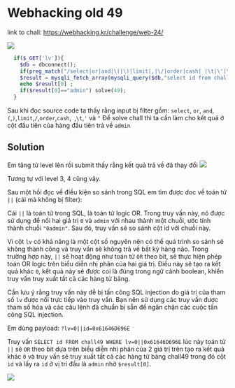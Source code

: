 # Webhacking old 49

link to chall: https://webhacking.kr/challenge/web-24/

![](https://i.imgur.com/yhUu84W.png)

```php
  if($_GET['lv']){
    $db = dbconnect();
    if(preg_match("/select|or|and|\(|\)|limit|,|\/|order|cash| |\t|\'|\"/i",$_GET['lv'])) exit("no hack");
    $result = mysqli_fetch_array(mysqli_query($db,"select id from chall49 where lv={$_GET['lv']}"));
    echo $result[0] ;
    if($result[0]=="admin") solve(49);
  }
```

Sau khi đọc source code ta thấy rằng input bị filter gồm: `select`, `or`, `and`, `(`,`)`,`limit`,`/`,`order`,`cash`,` `,`\t`,`'` và `"`
Để solve chall thì ta cần làm cho kết quả ở cột đầu tiên của hàng đầu tiên trả về `admin`

## Solution

Em tăng tử level lên rồi submit thấy rằng kết quả trả về đã thay đổi 
![](https://i.imgur.com/iYeAaic.png)

Tương tự với level 3, 4 cũng vậy. 

Sau một hồi đọc về điều kiện so sánh trong SQL em tìm được doc về toán tử `||` (cái mà không bị filter):

Cái `||` là toán tử trong SQL, là toán tử logic OR. Trong truy vấn này, nó được sử dụng để nối hai giá trị `0` và `admin` với nhau thành một chuỗi, ước tính thành chuỗi `"0admin"`. Sau đó, truy vấn sẽ so sánh cột id với chuỗi này.

Vì cột `lv` có khả năng là một cột số nguyên nên có thể quá trình so sánh sẽ không thành công và truy vấn sẽ không trả về bất kỳ hàng nào. Trong trường hợp này, `||` sẽ hoạt động như toán tử `OR` theo bit, sẽ thực hiện phép toán OR logic trên biểu diễn nhị phân của hai giá trị. Điều này sẽ tạo ra kết quả khác `0`, kết quả này sẽ được coi là đúng trong ngữ cảnh boolean, khiến truy vấn truy xuất tất cả các hàng từ bảng.

Cần lưu ý rằng truy vấn này dễ bị tấn công SQL injection do giá trị của tham số `lv` được nối trực tiếp vào truy vấn. Bạn nên sử dụng các truy vấn được tham số hóa và các câu lệnh đã chuẩn bị sẵn để ngăn chặn các cuộc tấn công SQL injection.

Em dùng payload: `?lv=0||id=0x61646D696E`

Truy vấn `SELECT id FROM chall49 WHERE lv=0||0x61646D696E` lúc này toán tử `||` sẽ `OR` theo bit dựa trên biểu diễn nhị phân của 2 giá trị trên tạo ra kết quả khác `0` và truy vấn sẽ truy xuất tất cả các hàng từ bảng chall49 trong đó cột `id` và lấy ra `id` ở vị trí đầu là `admin` nhờ `$result[0]`.

![](https://i.imgur.com/T6YiD2e.png)